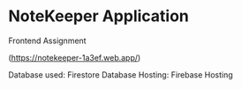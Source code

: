 # NoteKeeper Application 

Frontend Assignment

(https://notekeeper-1a3ef.web.app/)

Database used: Firestore Database
Hosting: Firebase Hosting

